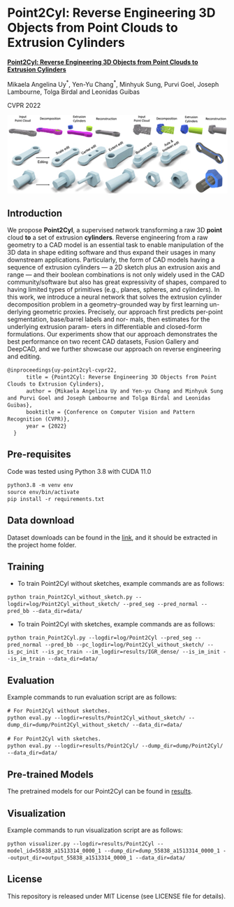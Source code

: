 # Point2Cyl: Reverse Engineering 3D Objects from Point Clouds to Extrusion Cylinders 
**[Point2Cyl: Reverse Engineering 3D Objects from Point Clouds to Extrusion Cylinders](https://arxiv.org/abs/2112.09329)** 

Mikaela Angelina Uy<sup>\*</sup>, Yen-Yu Chang<sup>\*</sup>, Minhyuk Sung, Purvi Goel, Joseph Lambourne, Tolga Birdal and Leonidas Guibas

CVPR 2022


![pic-network](teaser_v4-compressed.png)

## Introduction
We propose **Point2Cyl**, a supervised network transforming a raw 3D **point** cloud **to** a set of extrusion **cylinders**. Reverse engineering from a raw geometry to a CAD model is an essential task to enable manipulation of the 3D data in shape editing software and thus expand their usages in many downstream applications. Particularly, the form of CAD models having a sequence of extrusion cylinders — a 2D sketch plus an extrusion axis and range — and their boolean combinations is not only widely used in the CAD community/software but also has great expressivity of shapes, compared to having limited types of primitives (e.g., planes, spheres, and cylinders). In this work, we introduce a neural network that solves the extrusion cylinder decomposition problem in a geometry-grounded way by first learning un- derlying geometric proxies. Precisely, our approach first predicts per-point segmentation, base/barrel labels and nor- mals, then estimates for the underlying extrusion param- eters in differentiable and closed-form formulations. Our experiments show that our approach demonstrates the best performance on two recent CAD datasets, Fusion Gallery and DeepCAD, and we further showcase our approach on reverse engineering and editing.

```
@inproceedings{uy-point2cyl-cvpr22,
      title = {Point2Cyl: Reverse Engineering 3D Objects from Point Clouds to Extrusion Cylinders},
      author = {Mikaela Angelina Uy and Yen-yu Chang and Minhyuk Sung and Purvi Goel and Joseph Lambourne and Tolga Birdal and Leonidas Guibas},
      booktitle = {Conference on Computer Vision and Pattern Recognition (CVPR)},
      year = {2022}
  }
```

## Pre-requisites
Code was tested using Python 3.8 with CUDA 11.0
```
python3.8 -m venv env
source env/bin/activate
pip install -r requirements.txt
```

## Data download
Dataset downloads can be found in the [link](http://download.cs.stanford.edu/orion/Point2Cyl/data.tar.gz), and it should be extracted in the project home folder.

## Training
* To train Point2Cyl without sketches, example commands are as follows:
```
python train_Point2Cyl_without_sketch.py --logdir=log/Point2Cyl_without_sketch/ --pred_seg --pred_normal --pred_bb --data_dir=data/
```

* To train Point2Cyl with sketches, example commands are as follows:
```
python train_Point2Cyl.py --logdir=log/Point2Cyl --pred_seg --pred_normal --pred_bb --pc_logdir=log/Point2Cyl_without_sketch/ --is_pc_init --is_pc_train --im_logdir=results/IGR_dense/ --is_im_init --is_im_train --data_dir=data/
```

## Evaluation
Example commands to run evaluation script are as follows:
```
# For Point2Cyl without sketches.
python eval.py --logdir=results/Point2Cyl_without_sketch/ --dump_dir=dump/Point2Cyl_without_sketch/ --data_dir=data/

# For Point2Cyl with sketches.
python eval.py --logdir=results/Point2Cyl/ --dump_dir=dump/Point2Cyl/ --data_dir=data/
```

## Pre-trained Models
The pretrained models for our Point2Cyl can be found in [results](results/).

## Visualization
Example commands to run visualization script are as follows:
```
python visualizer.py --logdir=results/Point2Cyl --model_id=55838_a1513314_0000_1 --dump_dir=dump_55838_a1513314_0000_1 --output_dir=output_55838_a1513314_0000_1 --data_dir=data/
```

## License
This repository is released under MIT License (see LICENSE file for details).
